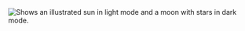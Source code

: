 <picture>
  <source media="(prefers-color-scheme: dark)" srcset="https://github.com/sujithsureshkumar/sujithsureshkumar/blob/main/5D.2902..jpg">
  <source media="(prefers-color-scheme: light)" srcset="https://github.com/sujithsureshkumar/sujithsureshkumar/blob/main/5D.2902..jpg">
  <img alt="Shows an illustrated sun in light mode and a moon with stars in dark mode." src="https://user-images.githubusercontent.com/25423296/163456779-a8556205-d0a5-45e2-ac17-42d089e3c3f8.png">
</picture>


<!--
**sujithsureshkumar/sujithsureshkumar** is a ✨ _special_ ✨ repository because its `README.md` (this file) appears on your GitHub profile.

Here are some ideas to get you started:

- 🔭 I’m currently working on ...
- 🌱 I’m currently learning ...
- 👯 I’m looking to collaborate on ...
- 🤔 I’m looking for help with ...
- 💬 Ask me about ...
- 📫 How to reach me: ...
- 😄 Pronouns: ...
- ⚡ Fun fact: ...
-->
